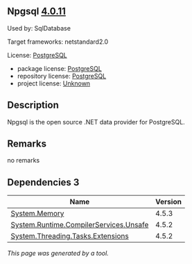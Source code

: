Npgsql [4.0.11](https://www.nuget.org/packages/Npgsql/4.0.11)
--------------------

Used by: SqlDatabase

Target frameworks: netstandard2.0

License: [PostgreSQL](../../../../licenses/postgresql) 

- package license: [PostgreSQL](https://licenses.nuget.org/PostgreSQL) 
- repository license: [PostgreSQL](git://github.com/npgsql/npgsql) 
- project license: [Unknown](http://www.npgsql.org/) 

Description
-----------
Npgsql is the open source .NET data provider for PostgreSQL.

Remarks
-----------
no remarks


Dependencies 3
-----------

|Name|Version|
|----------|:----|
|[System.Memory](../../../../packages/nuget.org/system.memory/4.5.3)|4.5.3|
|[System.Runtime.CompilerServices.Unsafe](../../../../packages/nuget.org/system.runtime.compilerservices.unsafe/4.5.2)|4.5.2|
|[System.Threading.Tasks.Extensions](../../../../packages/nuget.org/system.threading.tasks.extensions/4.5.2)|4.5.2|

*This page was generated by a tool.*
